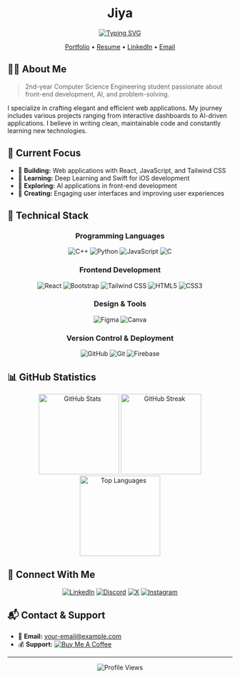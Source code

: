 <div align="center">
  
# Jiya 

<p align="center">
  <a href="https://git.io/typing-svg">
    <img src="https://readme-typing-svg.herokuapp.com?font=Fira+Code&pause=1000&color=2D9EF7&center=true&random=false&width=435&lines=Computer+Science+Student;Front-End+Developer;AI+Enthusiast;Problem+Solver" alt="Typing SVG" />
  </a>
</p>

[Portfolio](#) • [Resume](#) • [LinkedIn](#) • [Email](mailto:#)

</div>

## 👨‍💻 About Me

> 2nd-year Computer Science Engineering student passionate about front-end development, AI, and problem-solving.

I specialize in crafting elegant and efficient web applications. My journey includes various projects ranging from interactive dashboards to AI-driven applications. I believe in writing clean, maintainable code and constantly learning new technologies.

## 🎯 Current Focus

- 🔭 **Building:** Web applications with React, JavaScript, and Tailwind CSS
- 🌱 **Learning:** Deep Learning and Swift for iOS development
- 🚀 **Exploring:** AI applications in front-end development
- 🎨 **Creating:** Engaging user interfaces and improving user experiences

## 💼 Technical Stack

<div align="center">

### Programming Languages
![C++](https://img.shields.io/badge/C++-%2300599C.svg?style=for-the-badge&logo=c%2B%2B&logoColor=white)
![Python](https://img.shields.io/badge/Python-3670A0?style=for-the-badge&logo=python&logoColor=ffdd54)
![JavaScript](https://img.shields.io/badge/JavaScript-%23323330.svg?style=for-the-badge&logo=javascript&logoColor=%23F7DF1E)
![C](https://img.shields.io/badge/C-%2300599C.svg?style=for-the-badge&logo=c&logoColor=white)

### Frontend Development
![React](https://img.shields.io/badge/React-%2320232a.svg?style=for-the-badge&logo=react&logoColor=%2361DAFB)
![Bootstrap](https://img.shields.io/badge/Bootstrap-%238511FA.svg?style=for-the-badge&logo=bootstrap&logoColor=white)
![Tailwind CSS](https://img.shields.io/badge/Tailwind_CSS-%2338B2AC.svg?style=for-the-badge&logo=tailwind-css&logoColor=white)
![HTML5](https://img.shields.io/badge/HTML5-%23E34F26.svg?style=for-the-badge&logo=html5&logoColor=white)
![CSS3](https://img.shields.io/badge/CSS3-%231572B6.svg?style=for-the-badge&logo=css3&logoColor=white)

### Design & Tools
![Figma](https://img.shields.io/badge/Figma-%23F24E1E.svg?style=for-the-badge&logo=figma&logoColor=white)
![Canva](https://img.shields.io/badge/Canva-%2300C4CC.svg?style=for-the-badge&logo=Canva&logoColor=white)

### Version Control & Deployment
![GitHub](https://img.shields.io/badge/GitHub-%23121011.svg?style=for-the-badge&logo=github&logoColor=white)
![Git](https://img.shields.io/badge/Git-%23F05033.svg?style=for-the-badge&logo=git&logoColor=white)
![Firebase](https://img.shields.io/badge/Firebase-%23039BE5.svg?style=for-the-badge&logo=firebase)

</div>

## 📊 GitHub Statistics

<div align="center">
  <img height="180em" src="https://github-readme-stats.vercel.app/api?username=Jiya&theme=tokyonight&hide_border=true&include_all_commits=true&count_private=true" alt="GitHub Stats" />
  <img height="180em" src="https://github-readme-streak-stats.herokuapp.com/?user=Jiya&theme=tokyonight&hide_border=true" alt="GitHub Streak" />
</div>

<div align="center">
  <img height="180em" src="https://github-readme-stats.vercel.app/api/top-langs/?username=Jiya&theme=tokyonight&hide_border=true&include_all_commits=true&count_private=true&layout=compact" alt="Top Languages" />
</div>

## 🤝 Connect With Me

<div align="center">

[![LinkedIn](https://img.shields.io/badge/LinkedIn-%230077B5.svg?style=for-the-badge&logo=linkedin&logoColor=white)](#)
[![Discord](https://img.shields.io/badge/Discord-%237289DA.svg?style=for-the-badge&logo=discord&logoColor=white)](#)
[![X](https://img.shields.io/badge/X-%23000000.svg?style=for-the-badge&logo=X&logoColor=white)](#)
[![Instagram](https://img.shields.io/badge/Instagram-%23E4405F.svg?style=for-the-badge&logo=Instagram&logoColor=white)](#)

</div>

## 📬 Contact & Support

- 📧 **Email:** [your-email@example.com](mailto:your-email@example.com)
- 💰 **Support:** [![Buy Me A Coffee](https://img.shields.io/badge/Buy%20Me%20A%20Coffee-%23FFDD00.svg?style=for-the-badge&logo=buy-me-a-coffee&logoColor=black)](https://www.buymeacoffee.com/your-profile)

---
<div align="center">
  
![Profile Views](https://visitcount.itsvg.in/api?id=Jiya&icon=2&color=1)

</div>
